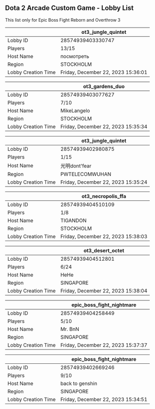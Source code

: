 ## Dota 2 Arcade Custom Game - Lobby List

This list only for Epic Boss Fight Reborn and Overthrow 3

|  | ot3_jungle_quintet |
| ------ | ------ |
| Lobby ID | 28574939403330747 |
| Players | 13/15 |
| Host Name | посмотреть |
| Region | STOCKHOLM |
| Lobby Creation Time | Friday, December 22, 2023 15:36:01 |


|  | ot3_gardens_duo |
| ------ | ------ |
| Lobby ID | 28574939403077627 |
| Players | 7/10 |
| Host Name | MikeLangelo |
| Region | STOCKHOLM |
| Lobby Creation Time | Friday, December 22, 2023 15:35:34 |


|  | ot3_jungle_quintet |
| ------ | ------ |
| Lobby ID | 28574939402980875 |
| Players | 1/15 |
| Host Name | 光明dont'fear |
| Region | PWTELECOMWUHAN |
| Lobby Creation Time | Friday, December 22, 2023 15:35:24 |


|  | ot3_necropolis_ffa |
| ------ | ------ |
| Lobby ID | 28574939404510109 |
| Players | 1/8 |
| Host Name | TIGANDON |
| Region | STOCKHOLM |
| Lobby Creation Time | Friday, December 22, 2023 15:38:03 |


|  | ot3_desert_octet |
| ------ | ------ |
| Lobby ID | 28574939404512801 |
| Players | 6/24 |
| Host Name | HeHe |
| Region | SINGAPORE |
| Lobby Creation Time | Friday, December 22, 2023 15:38:04 |


|  | epic_boss_fight_nightmare |
| ------ | ------ |
| Lobby ID | 28574939404258449 |
| Players | 5/10 |
| Host Name | Mr. BnN |
| Region | SINGAPORE |
| Lobby Creation Time | Friday, December 22, 2023 15:37:37 |


|  | epic_boss_fight_nightmare |
| ------ | ------ |
| Lobby ID | 28574939402669246 |
| Players | 9/10 |
| Host Name | back to genshin |
| Region | SINGAPORE |
| Lobby Creation Time | Friday, December 22, 2023 15:34:51 |


